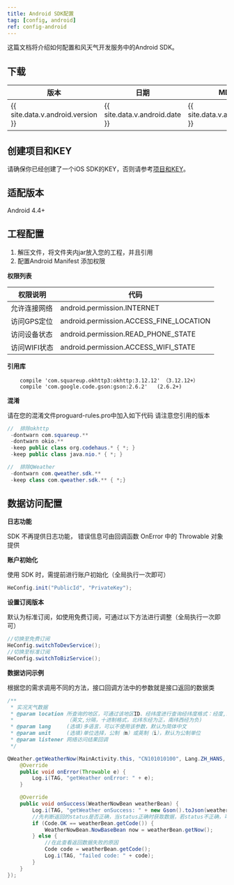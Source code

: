 ```yaml
---
title: Android SDK配置
tag: [config, android]
ref: config-android
---
```


这篇文档将介绍如何配置和风天气开发服务中的Android SDK。
     
## 下载 

|版本|日期|MD5|下载|
|---|---|---|---|
|{{ site.data.v.android.version }}|{{ site.data.v.android.date }}|{{ site.data.v.android.md5 }}|[下载]({{ site.data.v.android.dllink }})|

## 创建项目和KEY

请确保你已经创建了一个iOS SDK的KEY，否则请参考[项目和KEY](/docs/configuration/project-and-key/)。

## 适配版本

Android 4.4+

## 工程配置

1. 解压文件，将文件夹内jar放入您的工程，并且引用
2. 配置Android Manifest 添加权限

**权限列表**

权限说明 | 代码
--------- | -------------
允许连接网络 | android.permission.INTERNET
访问GPS定位 | android.permission.ACCESS_FINE_LOCATION
访问设备状态 | android.permission.READ_PHONE_STATE
访问WIFI状态 | android.permission.ACCESS_WIFI_STATE

**引用库**

```
    compile 'com.squareup.okhttp3:okhttp:3.12.12' （3.12.12+）
    compile 'com.google.code.gson:gson:2.6.2'   (2.6.2+)
```

**混淆**

请在您的混淆文件proguard-rules.pro中加入如下代码
请注意您引用的版本

```java
//  排除okhttp
 -dontwarn com.squareup.**
 -dontwarn okio.**
 -keep public class org.codehaus.* { *; }
 -keep public class java.nio.* { *; }

//  排除QWeather
 -dontwarn com.qweather.sdk.**
 -keep class com.qweather.sdk.** { *;}
```
 
## 数据访问配置

**日志功能**

SDK 不再提供日志功能， 错误信息可由回调函数 OnError 中的 Throwable 对象提供

**账户初始化**

使用 SDK 时，需提前进行账户初始化（全局执行一次即可）

```java
HeConfig.init("PublicId", "PrivateKey");
```

**设置订阅版本**

默认为标准订阅，如使用免费订阅，可通过以下方法进行调整（全局执行一次即可）
 
```java
//切换至免费订阅
HeConfig.switchToDevService();
//切换至标准订阅
HeConfig.switchToBizService();
```

**数据访问示例**

根据您的需求调用不同的方法，接口回调方法中的参数就是接口返回的数据类

```java
/**
 * 实况天气数据
 * @param location 所查询的地区，可通过该地区ID、经纬度进行查询经纬度格式：经度,纬度
 *                 （英文,分隔，十进制格式，北纬东经为正，南纬西经为负)
 * @param lang     (选填)多语言，可以不使用该参数，默认为简体中文
 * @param unit     (选填)单位选择，公制（m）或英制（i），默认为公制单位
 * @param listener 网络访问结果回调
 */

QWeather.getWeatherNow(MainActivity.this, "CN101010100", Lang.ZH_HANS, Unit.METRIC, new QWeather.OnResultWeatherNowListener() {
    @Override
    public void onError(Throwable e) {
        Log.i(TAG, "getWeather onError: " + e);
    }

    @Override
    public void onSuccess(WeatherNowBean weatherBean) {
        Log.i(TAG, "getWeather onSuccess: " + new Gson().toJson(weatherBean));
        //先判断返回的status是否正确，当status正确时获取数据，若status不正确，可查看status对应的Code值找到原因
        if (Code.OK == weatherBean.getCode()) {
            WeatherNowBean.NowBaseBean now = weatherBean.getNow();
        } else {
            //在此查看返回数据失败的原因
            Code code = weatherBean.getCode();
            Log.i(TAG, "failed code: " + code);
        }
    }
});
```
